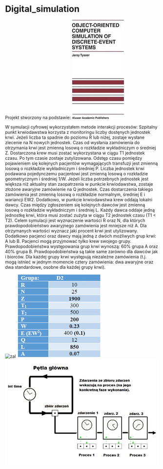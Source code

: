# Digital_simulation
Projekt stworzony na podstawie:
![diagram](Tyszer.png) 

W symulacji cyfrowej wykorzystałem metode interakcji procesów:
Szpitalny punkt krwiodawstwa korzysta z monitoringu liczby dostęnych jednostek krwi. Jeżeli liczba ta spadnie do poziomu R lub niżej, zostaje wysłane zlecenie na N nowych jednostek. Czas od wysłania zamówienia do otrzymania krwi jest zmienną losową o rozkładzie wykładniczym o średniej Z. Dostarczona krew musi zostać wykorzystana w ciągu T1 jednostek czasu. Po tym czasie zostaje zutylizowana. Odstęp czasu pomiędzy pojawieniem się kolejnych pacjentów wymagających transfuzji jest zmienną losową o rozkładzie wykładniczym i średniej P. Liczba jednostek krwi podawana pojedynczemu pacjentowi jest zmienną losową o rozkładzie geometrycznym i średniej 1/W. Jeżeli liczba potrzebnych jednostek jest większa niż aktualny stan zaopatrzenia w punkcie krwiodawstwa, zostaje złożone awaryjne zamówienie na Q jednostek. Czas dostarczenia takiego zamówienia jest zmienną losową o rozkładzie normalnym, średniej E i wariancji EW2. Dodatkowo, w punkcie krwiodawstwa krew oddają lokalni dawcy. Czas między zgłoszeniem się kolejnych dawców jest zmienną losową o rozkładzie wykładniczym i średniej L. Każdy dawca oddaje jedną jednostkę krwi, która musi zostać zużyta w ciągu T2 jednostek czasu (T1 < T2). Celem symulacji jest wyznaczenie wartości R oraz N, dla których prawdopodobieństwo awaryjnego zamówienia jest mniejsze niż A. Dla otrzymanych wartości wyznacz jaki procent krwi jest utylizowany.
Dodatkowo pacjenci oraz dawcy mają jedną z dwóch możliwych grup krwi: A lub B. Pacjenci mogą przyjmować tylko krew swojego grupy. Prawdopodobieństwa występowania grup krwi wynoszą: 60% grupa A oraz 40% grupa B. Prawdopodobieństwa są takie same zarówno dla dawców jak i biorców. Dla każdej grupy krwi występują niezależne zamówienia (t.j. mogą istnieć w jednym momencie cztery zamówienia: dwa awaryjne oraz dwa standardowe, osobne dla każdej grupy krwi).

![zal](Dodatkowe_załozenia.png)
![par](parametry.png)
![schemat](schemat_blokowy.png)
